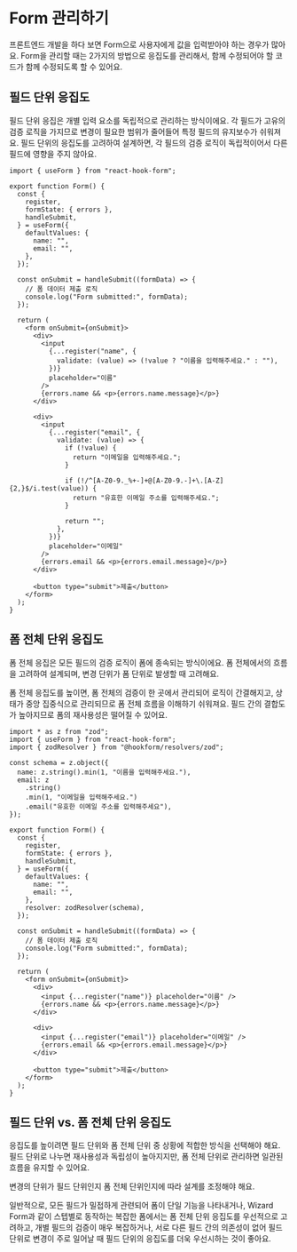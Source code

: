 # Form 관리하기

<Badge type="info" text="응집도" />

프론트엔드 개발을 하다 보면 Form으로 사용자에게 값을 입력받아야 하는 경우가 많아요. 
Form을 관리할 때는 2가지의 방법으로 응집도를 관리해서, 함께 수정되어야 할 코드가 함께 수정되도록 할 수 있어요.

## 필드 단위 응집도

필드 단위 응집은 개별 입력 요소를 독립적으로 관리하는 방식이에요. 
각 필드가 고유의 검증 로직을 가지므로 변경이 필요한 범위가 줄어들어 특정 필드의 유지보수가 쉬워져요. 
필드 단위의 응집도를 고려하여 설계하면, 각 필드의 검증 로직이 독립적이어서 다른 필드에 영향을 주지 않아요.

```tsx
import { useForm } from "react-hook-form";

export function Form() {
  const {
    register,
    formState: { errors },
    handleSubmit,
  } = useForm({
    defaultValues: {
      name: "",
      email: "",
    },
  });

  const onSubmit = handleSubmit((formData) => {
    // 폼 데이터 제출 로직
    console.log("Form submitted:", formData);
  });

  return (
    <form onSubmit={onSubmit}>
      <div>
        <input
          {...register("name", {
            validate: (value) => (!value ? "이름을 입력해주세요." : ""),
          })}
          placeholder="이름"
        />
        {errors.name && <p>{errors.name.message}</p>}
      </div>

      <div>
        <input
          {...register("email", {
            validate: (value) => {
              if (!value) {
                return "이메일을 입력해주세요.";
              }

              if (!/^[A-Z0-9._%+-]+@[A-Z0-9.-]+\.[A-Z]{2,}$/i.test(value)) {
                return "유효한 이메일 주소를 입력해주세요.";
              }

              return "";
            },
          })}
          placeholder="이메일"
        />
        {errors.email && <p>{errors.email.message}</p>}
      </div>

      <button type="submit">제출</button>
    </form>
  );
}
```

## 폼 전체 단위 응집도

폼 전체 응집은 모든 필드의 검증 로직이 폼에 종속되는 방식이에요. 폼 전체에서의 흐름을 고려하여 설계되며, 변경 단위가 폼 단위로 발생할 때 고려해요. 

폼 전체 응집도를 높이면, 폼 전체의 검증이 한 곳에서 관리되어 로직이 간결해지고, 상태가 중앙 집중식으로 관리되므로 폼 전체 흐름을 이해하기 쉬워져요. 필드 간의 결합도가 높아지므로 폼의 재사용성은 떨어질 수 있어요.

```tsx
import * as z from "zod";
import { useForm } from "react-hook-form";
import { zodResolver } from "@hookform/resolvers/zod";

const schema = z.object({
  name: z.string().min(1, "이름을 입력해주세요."),
  email: z
    .string()
    .min(1, "이메일을 입력해주세요.")
    .email("유효한 이메일 주소를 입력해주세요"),
});

export function Form() {
  const {
    register,
    formState: { errors },
    handleSubmit,
  } = useForm({
    defaultValues: {
      name: "",
      email: "",
    },
    resolver: zodResolver(schema),
  });

  const onSubmit = handleSubmit((formData) => {
    // 폼 데이터 제출 로직
    console.log("Form submitted:", formData);
  });

  return (
    <form onSubmit={onSubmit}>
      <div>
        <input {...register("name")} placeholder="이름" />
        {errors.name && <p>{errors.name.message}</p>}
      </div>

      <div>
        <input {...register("email")} placeholder="이메일" />
        {errors.email && <p>{errors.email.message}</p>}
      </div>

      <button type="submit">제출</button>
    </form>
  );
}
```

## 필드 단위 vs. 폼 전체 단위 응집도

응집도를 높이려면 필드 단위와 폼 전체 단위 중 상황에 적합한 방식을 선택해야 해요. 
필드 단위로 나누면 재사용성과 독립성이 높아지지만, 폼 전체 단위로 관리하면 일관된 흐름을 유지할 수 있어요. 

변경의 단위가 필드 단위인지 폼 전체 단위인지에 따라 설계를 조정해야 해요. 

일반적으로, 모든 필드가 밀접하게 관련되어 폼이 단일 기능을 나타내거나, Wizard Form과 같이 스텝별로 동작하는 복잡한 폼에서는 폼 전체 단위 응집도를 우선적으로 고려하고, 
개별 필드의 검증이 매우 복잡하거나, 서로 다른 필드 간의 의존성이 없어 필드 단위로 변경이 주로 일어날 때 필드 단위의 응집도를 더욱 우선시하는 것이 좋아요.